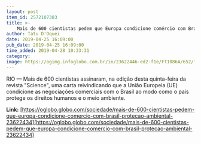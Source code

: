 ```yaml
---
layout: post
item_id: 2572107383
title: >-
    Mais de 600 cientistas pedem que Europa condicione comércio com Brasil à proteção ambiental
author: Tatu D'Oquei
date: 2019-04-25 16:09:00
pub_date: 2019-04-25 16:09:00
time_added: 2019-04-28 10:33:31
category: 
image: https://ogimg.infoglobo.com.br/in/23622446-ed2-f1e/FT1086A/652/floresta4.jpg
---
```


RIO — Mais de 600 cientistas assinaram, na edição desta quinta-feira da revista "Science", uma carta reivindicando que a União Europeia (UE) condicione as negociações comerciais com o Brasil ao modo como o país protege os direitos humanos e o meio ambiente.

**Link:** [https://oglobo.globo.com/sociedade/mais-de-600-cientistas-pedem-que-europa-condicione-comercio-com-brasil-protecao-ambiental-23622434](https://oglobo.globo.com/sociedade/mais-de-600-cientistas-pedem-que-europa-condicione-comercio-com-brasil-protecao-ambiental-23622434)

